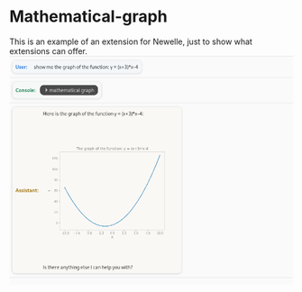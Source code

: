 # Mathematical-graph
This is an example of an extension for Newelle, just to show what extensions can offer.
![screenshot](https://github.com/qwersyk/Mathematical-graph/blob/main/Bildschirmfoto%20vom%202023-07-06%2016-37-19.png?raw=true)

